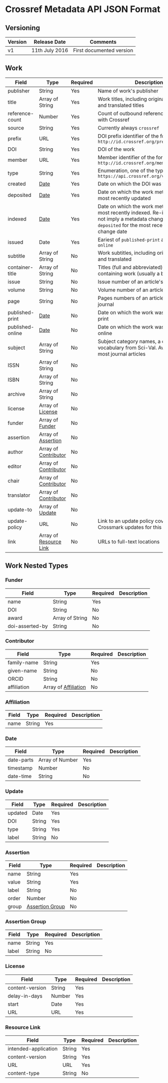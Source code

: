 # Crossref Metadata API JSON Format

## Versioning

| Version | Release Date | Comments |
|---------|--------------|----------|
| v1 | 11th July 2016 | First documented version |

## Work

| Field | Type | Required | Description |
|-------|------|----------|-------------|
| publisher | String | Yes | Name of work's publisher |
| title | Array of String | Yes | Work titles, including original language title and translated titles |
| reference-count | Number | Yes | Count of outbound references deposited with Crossref |
| source | String | Yes | Currently always `crossref` |
| prefix | URL | Yes | DOI prefix identifier of the form `http://id.crossref.org/prefix/DOI_PREFIX` |
| DOI | String | Yes | DOI of the work |
| member | URL | Yes | Member identifier of the form `http://id.crossref.org/member/MEMBER_ID` |
| type | String | Yes | Enumeration, one of the type ids from `https://api.crossref.org/v1/types` |
| created | [Date](#date) | Yes | Date on which the DOI was first registered |
| deposited | [Date](#date) | Yes | Date on which the work metadata was most recently updated |
| indexed | [Date](#date) | Yes | Date on which the work metadata was most recently indexed. Re-indexing does not imply a metadata change, see `deposited` for the most recent metadata change date |
| issued | Date | Yes | Eariest of `published-print` and `published-online` |
| subtitle | Array of String | No | Work subtitles, including original language and translated |
| container-title | Array of String | No | Titles (full and abbreviated) of the containing work (usually a book or journal.) |
| issue | String | No | Issue number of an article's journal |
| volume | String | No | Volume number of an article's journal |
| page | String | No | Pages numbers of an article within its journal |
| published-print | [Date](#date) | No | Date on which the work was published in print |
| published-online | [Date](#date) | No | Date on which the work was published online |
| subject | Array of String | No | Subject category names, a controlled vocabulary from Sci-Val. Available for most journal articles |
| ISSN | Array of String | No | |
| ISBN | Array of String | No | |
| archive | Array of String | No | |
| license | Array of [License](#license) | No | |
| funder | Array of [Funder](#funder) | No | |
| assertion | Array of [Assertion](#assertion) | No | |
| author | Array of [Contributor](#contributor) | No | |
| editor | Array of [Contributor](#contributor) | No | |
| chair | Array of [Contributor](#contributor) | No | |
| translator | Array of [Contributor](#contributor) | No | |
| update-to | Array of [Update](#update) | No | |
| update-policy | URL | No | Link to an update policy covering Crossmark updates for this work |
| link | Array of [Resource Link](#resource-link) | No | URLs to full-text locations |

## Work Nested Types

### Funder

| Field | Type | Required | Description |
|-------|------|----------|-------------|
| name | String | Yes | |
| DOI | String | No | |
| award | Array of String | No | |
| doi-asserted-by | String | No | |

### Contributor

| Field | Type | Required | Description |
|-------|------|----------|-------------|
| family-name | String | Yes | |
| given-name | String | No | |
| ORCID | String | No | |
| affiliation | Array of [Affiliation](#affiliation) | No | |

### Affiliation

| Field | Type | Required | Description |
|-------|------|----------|-------------|
| name | String | Yes | |

### Date

| Field | Type | Required | Description |
|-------|------|----------|-------------|
| date-parts | Array of Number | Yes | |
| timestamp | Number | No | |
| date-time | String | No | |

### Update

| Field | Type | Required | Description |
|-------|------|----------|-------------|
| updated | Date | Yes | |
| DOI | String | Yes | |
| type | String | Yes | |
| label | String | No | |

### Assertion

| Field | Type | Required | Description |
|-------|------|----------|-------------|
| name | String | Yes | |
| value | String | Yes | |
| label | String | No | |
| order | Number | No | |
| group | [Assertion Group](#assertion-group) | No | |

### Assertion Group

| Field | Type | Required | Description |
|-------|------|----------|-------------|
| name | String | Yes | |
| label | String | No | |

### License

| Field | Type | Required | Description |
|-------|------|----------|-------------|
| content-version | String | Yes | |
| delay-in-days | Number | Yes | |
| start | Date | Yes | |
| URL | URL | Yes | |

### Resource Link

| Field | Type | Required | Description |
|-------|------|----------|-------------|
| intended-application | String | Yes | |
| content-version | String | Yes | |
| URL | URL | Yes | |
| content-type | String | No | |
